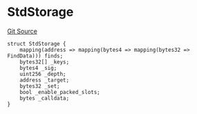 # StdStorage
[Git Source](https://github.com/metacontract/mc/blob/93e4f2d4a013f48ae1db91ed21bff3eb8a27ce1d/src/devkit/Flattened.sol)


```solidity
struct StdStorage {
    mapping(address => mapping(bytes4 => mapping(bytes32 => FindData))) finds;
    bytes32[] _keys;
    bytes4 _sig;
    uint256 _depth;
    address _target;
    bytes32 _set;
    bool _enable_packed_slots;
    bytes _calldata;
}
```

